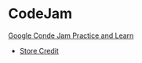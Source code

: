 # CodeJam

[Google Conde Jam Practice and Learn](https://code.google.com/codejam/contests.html)

* [Store Credit](docs/store-credit.md)
